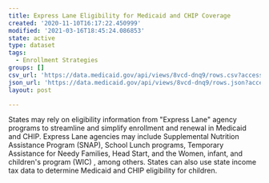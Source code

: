 ```yaml
---
title: Express Lane Eligibility for Medicaid and CHIP Coverage
created: '2020-11-10T16:17:22.450999'
modified: '2021-03-16T18:45:24.086853'
state: active
type: dataset
tags:
  - Enrollment Strategies
groups: []
csv_url: 'https://data.medicaid.gov/api/views/8vcd-dnq9/rows.csv?accessType=DOWNLOAD'
json_url: 'https://data.medicaid.gov/api/views/8vcd-dnq9/rows.json?accessType=DOWNLOAD'
layout: post

---
```

States may rely on eligibility information from "Express Lane" agency programs to streamline and simplify enrollment and renewal in Medicaid and CHIP. Express Lane agencies may include Supplemental Nutrition Assistance Program (SNAP), School Lunch programs, Temporary Assistance for Needy Families, Head Start, and the Women, infant, and children's program (WIC) , among others. States can also use state income tax data to determine Medicaid and CHIP eligibility for children.
